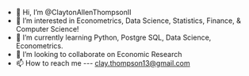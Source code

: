 - 👋 Hi, I’m @ClaytonAllenThompsonII
- 👀 I’m interested in Econometrics, Data Science, Statistics, Finance, & Computer Science!
- 🌱 I’m currently learning Python, Postgre SQL, Data Science, Econometrics. 
- 💞️ I’m looking to collaborate on Economic Research
- 📫 How to reach me --- clay.thompson13@gmail.com

<!---
ClaytonAllenThompsonII/ClaytonAllenThompsonII is a ✨ special ✨ repository because its `README.md` (this file) appears on your GitHub profile.
You can click the Preview link to take a look at your changes.
--->
